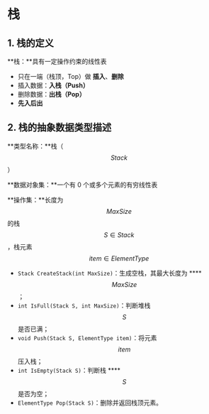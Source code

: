 # 栈

## 1. 栈的定义

**栈：**具有一定操作约束的线性表

* 只在一端（栈顶，Top）做 **插入**、**删除**
* 插入数据：**入栈（Push）**
* 删除数据：**出栈（Pop）**
* **先入后出**

## 2. 栈的抽象数据类型描述

**类型名称：**栈（ $$Stack$$ ）

**数据对象集：**一个有 0 个或多个元素的有穷线性表

**操作集：**长度为 $$MaxSize$$ 的栈 $$S \in Stack$$ ，栈元素 $$item \in ElementType$$ 

* `Stack CreateStack(int MaxSize)`：生成空栈，其最大长度为 ****$$MaxSize$$ ；
* `int IsFull(Stack S, int MaxSize)`：判断堆栈 $$S$$ 是否已满；
* `void Push(Stack S, ElementType item)`：将元素 $$item$$ 压入栈；
* `int IsEmpty(Stack S)`：判断栈 ****$$S$$ 是否为空；
* `ElementType Pop(Stack S)`：删除并返回栈顶元素。

